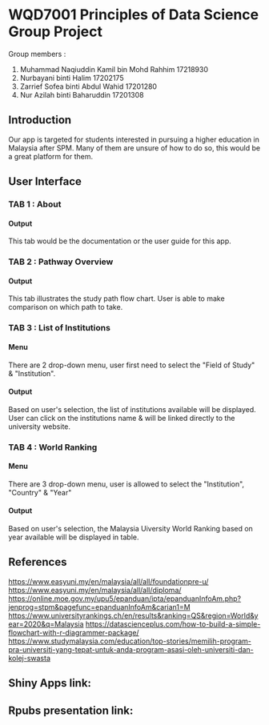 # WQD7001 Principles of Data Science Group Project
Group members :
1. Muhammad Naqiuddin Kamil bin Mohd Rahhim   17218930
2. Nurbayani binti Halim                      17202175
3. Zarrief Sofea binti Abdul Wahid            17201280
4. Nur Azilah binti Baharuddin                17201308

## Introduction
Our app is targeted for students interested in pursuing a higher education in Malaysia after SPM. Many of them are unsure of how to do so, this would be a great platform for them.

## User Interface

### TAB 1 : About
#### Output
This tab would be the documentation or the user guide for this app.

### TAB 2 : Pathway Overview
#### Output
This tab illustrates the study path flow chart. User is able to make comparison on which path to take.

### TAB 3 : List of Institutions
#### Menu
There are 2 drop-down menu, user first need to select the "Field of Study" & "Institution". 
#### Output
Based on user's selection, the list of institutions available will be displayed. User can click on the institutions name & will be linked directly to the university website.

### TAB 4 : World Ranking
#### Menu
There are 3 drop-down menu, user is allowed to select the "Institution", "Country" & "Year" 
#### Output
Based on user's selection, the Malaysia Uiversity World Ranking based on year available will be displayed in table. 


## References
https://www.easyuni.my/en/malaysia/all/all/foundationpre-u/
https://www.easyuni.my/en/malaysia/all/all/diploma/
https://online.moe.gov.my/upu5/epanduan/ipta/epanduanInfoAm.php?jenprog=stpm&pagefunc=epanduanInfoAm&carian1=M
https://www.universityrankings.ch/en/results&ranking=QS&region=World&year=2020&q=Malaysia
https://datascienceplus.com/how-to-build-a-simple-flowchart-with-r-diagrammer-package/
https://www.studymalaysia.com/education/top-stories/memilih-program-pra-universiti-yang-tepat-untuk-anda-program-asasi-oleh-universiti-dan-kolej-swasta

## Shiny Apps link:


## Rpubs presentation link:





